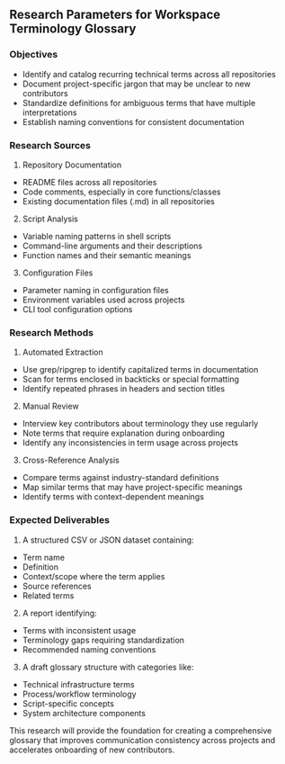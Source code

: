 ## Research Parameters for Workspace Terminology Glossary

### Objectives

- Identify and catalog recurring technical terms across all repositories
- Document project-specific jargon that may be unclear to new contributors
- Standardize definitions for ambiguous terms that have multiple interpretations
- Establish naming conventions for consistent documentation

### Research Sources

1. Repository Documentation
  - README files across all repositories
  - Code comments, especially in core functions/classes
  - Existing documentation files (.md) in all repositories
2. Script Analysis
  - Variable naming patterns in shell scripts
  - Command-line arguments and their descriptions
  - Function names and their semantic meanings
3. Configuration Files
  - Parameter naming in configuration files
  - Environment variables used across projects
  - CLI tool configuration options

### Research Methods

1. Automated Extraction
  - Use grep/ripgrep to identify capitalized terms in documentation
  - Scan for terms enclosed in backticks or special formatting
  - Identify repeated phrases in headers and section titles
2. Manual Review
  - Interview key contributors about terminology they use regularly
  - Note terms that require explanation during onboarding
  - Identify any inconsistencies in term usage across projects
3. Cross-Reference Analysis
  - Compare terms against industry-standard definitions
  - Map similar terms that may have project-specific meanings
  - Identify terms with context-dependent meanings

### Expected Deliverables

1. A structured CSV or JSON dataset containing:
  - Term name
  - Definition
  - Context/scope where the term applies
  - Source references
  - Related terms
2. A report identifying:
  - Terms with inconsistent usage
  - Terminology gaps requiring standardization
  - Recommended naming conventions
3. A draft glossary structure with categories like:
  - Technical infrastructure terms
  - Process/workflow terminology
  - Script-specific concepts
  - System architecture components

This research will provide the foundation for creating a comprehensive glossary that improves communication consistency across projects and accelerates onboarding of new contributors.
